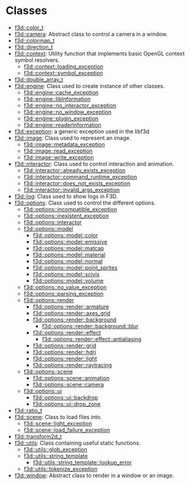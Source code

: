 # Classes

* [f3d::color\_t](classf3d_1_1color__t.md)
* [f3d::camera](classf3d_1_1camera.md): Abstract class to control a camera in a window.
* [f3d::colormap\_t](classf3d_1_1colormap__t.md)
* [f3d::direction\_t](classf3d_1_1direction__t.md)
* [f3d::context](classf3d_1_1context.md): Utility function that implements basic OpenGL context symbol resolvers.
  * [f3d::context::loading\_exception](structf3d_1_1context_1_1loading__exception.md)
  * [f3d::context::symbol\_exception](structf3d_1_1context_1_1symbol__exception.md)
* [f3d::double\_array\_t](classf3d_1_1double__array__t.md)
* [f3d::engine](classf3d_1_1engine.md): Class used to create instance of other classes.
  * [f3d::engine::cache\_exception](structf3d_1_1engine_1_1cache__exception.md)
  * [f3d::engine::libInformation](structf3d_1_1engine_1_1libInformation.md)
  * [f3d::engine::no\_interactor\_exception](structf3d_1_1engine_1_1no__interactor__exception.md)
  * [f3d::engine::no\_window\_exception](structf3d_1_1engine_1_1no__window__exception.md)
  * [f3d::engine::plugin\_exception](structf3d_1_1engine_1_1plugin__exception.md)
  * [f3d::engine::readerInformation](structf3d_1_1engine_1_1readerInformation.md)
* [f3d::exception](structf3d_1_1exception.md): a generic exception used in the libf3d
* [f3d::image](classf3d_1_1image.md): Class used to represent an image.
  * [f3d::image::metadata\_exception](structf3d_1_1image_1_1metadata__exception.md)
  * [f3d::image::read\_exception](structf3d_1_1image_1_1read__exception.md)
  * [f3d::image::write\_exception](structf3d_1_1image_1_1write__exception.md)
* [f3d::interactor](classf3d_1_1interactor.md): Class used to control interaction and animation.
  * [f3d::interactor::already\_exists\_exception](structf3d_1_1interactor_1_1already__exists__exception.md)
  * [f3d::interactor::command\_runtime\_exception](structf3d_1_1interactor_1_1command__runtime__exception.md)
  * [f3d::interactor::does\_not\_exists\_exception](structf3d_1_1interactor_1_1does__not__exists__exception.md)
  * [f3d::interactor::invalid\_args\_exception](structf3d_1_1interactor_1_1invalid__args__exception.md)
* [f3d::log](classf3d_1_1log.md): Class used to show logs in F3D.
* [f3d::options](classf3d_1_1options.md): Class used to control the different options.
  * [f3d::options::incompatible\_exception](structf3d_1_1options_1_1incompatible__exception.md)
  * [f3d::options::inexistent\_exception](structf3d_1_1options_1_1inexistent__exception.md)
  * [f3d::options::interactor](structf3d_1_1options_1_1interactor.md)
  * [f3d::options::model](structf3d_1_1options_1_1model.md)
    * [f3d::options::model::color](structf3d_1_1options_1_1model_1_1color.md)
    * [f3d::options::model::emissive](structf3d_1_1options_1_1model_1_1emissive.md)
    * [f3d::options::model::matcap](structf3d_1_1options_1_1model_1_1matcap.md)
    * [f3d::options::model::material](structf3d_1_1options_1_1model_1_1material.md)
    * [f3d::options::model::normal](structf3d_1_1options_1_1model_1_1normal.md)
    * [f3d::options::model::point\_sprites](structf3d_1_1options_1_1model_1_1point__sprites.md)
    * [f3d::options::model::scivis](structf3d_1_1options_1_1model_1_1scivis.md)
    * [f3d::options::model::volume](structf3d_1_1options_1_1model_1_1volume.md)
  * [f3d::options::no\_value\_exception](structf3d_1_1options_1_1no__value__exception.md)
  * [f3d::options::parsing\_exception](structf3d_1_1options_1_1parsing__exception.md)
  * [f3d::options::render](structf3d_1_1options_1_1render.md)
    * [f3d::options::render::armature](structf3d_1_1options_1_1render_1_1armature.md)
    * [f3d::options::render::axes\_grid](structf3d_1_1options_1_1render_1_1axes__grid.md)
    * [f3d::options::render::background](structf3d_1_1options_1_1render_1_1background.md)
      * [f3d::options::render::background::blur](structf3d_1_1options_1_1render_1_1background_1_1blur.md)
    * [f3d::options::render::effect](structf3d_1_1options_1_1render_1_1effect.md)
      * [f3d::options::render::effect::antialiasing](structf3d_1_1options_1_1render_1_1effect_1_1antialiasing.md)
    * [f3d::options::render::grid](structf3d_1_1options_1_1render_1_1grid.md)
    * [f3d::options::render::hdri](structf3d_1_1options_1_1render_1_1hdri.md)
    * [f3d::options::render::light](structf3d_1_1options_1_1render_1_1light.md)
    * [f3d::options::render::raytracing](structf3d_1_1options_1_1render_1_1raytracing.md)
  * [f3d::options::scene](structf3d_1_1options_1_1scene.md)
    * [f3d::options::scene::animation](structf3d_1_1options_1_1scene_1_1animation.md)
    * [f3d::options::scene::camera](structf3d_1_1options_1_1scene_1_1camera.md)
  * [f3d::options::ui](structf3d_1_1options_1_1ui.md)
    * [f3d::options::ui::backdrop](structf3d_1_1options_1_1ui_1_1backdrop.md)
    * [f3d::options::ui::drop\_zone](structf3d_1_1options_1_1ui_1_1drop__zone.md)
* [f3d::ratio\_t](classf3d_1_1ratio__t.md)
* [f3d::scene](classf3d_1_1scene.md): Class to load files into.
  * [f3d::scene::light\_exception](structf3d_1_1scene_1_1light__exception.md)
  * [f3d::scene::load\_failure\_exception](structf3d_1_1scene_1_1load__failure__exception.md)
* [f3d::transform2d\_t](classf3d_1_1transform2d__t.md)
* [f3d::utils](classf3d_1_1utils.md): Class containing useful static functions.
  * [f3d::utils::glob\_exception](structf3d_1_1utils_1_1glob__exception.md)
  * [f3d::utils::string\_template](classf3d_1_1utils_1_1string__template.md)
    * [f3d::utils::string\_template::lookup\_error](structf3d_1_1utils_1_1string__template_1_1lookup__error.md)
  * [f3d::utils::tokenize\_exception](structf3d_1_1utils_1_1tokenize__exception.md)
* [f3d::window](classf3d_1_1window.md): Abstract class to render in a window or an image.